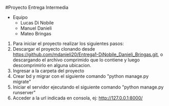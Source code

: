 #Proyecto Entrega Intermedia
  
* Equipo  
  - Lucas Di Nobile
  - Manuel Danieli 
  - Mateo Bringas

1) Para iniciar el proyecto realizar los siguientes pasos:
2) Descargar el proyecto clonando desde https://github.com/mdanieli20/Entrega1-DiNobile_Danieli_Bringas.git, o descargando el archivo comprimido que lo contiene y luego descomprimirlo en alguna ubicacion.
3) Ingresar a la carpeta del proyecto
4) Crear bd y migrar con el siguiente comando "python manage.py migrate"
5) Iniciar el servidor ejecutando el siguiente comando "python manage.py runserver"
6) Acceder a la url indicada en consola, ej: http://127.0.0.1:8000/